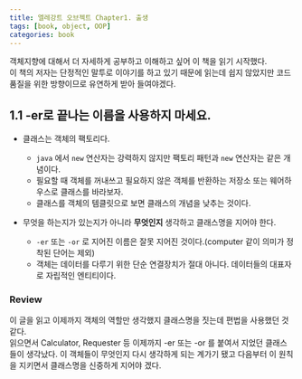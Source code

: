```yaml
---
title: 엘레강트 오브젝트 Chapter1. 출생
tags: [book, object, OOP]
categories: book
---
```


객체지향에 대해서 더 자세하게 공부하고 이해하고 싶어 이 책을 읽기 시작했다.  
이 책의 저자는 단정적인 말투로 이야기를 하고 있기 때문에 읽는데 쉽지 않았지만 
코드 품질을 위한 방향이므로 유연하게 받아 들여야겠다.  

<!--more-->


## 1.1 -er로 끝나는 이름을 사용하지 마세요.


- 클래스는 객체의 팩토리다.
  - `java` 에서 `new` 연산자는 강력하지 않지만 팩토리 패턴과 `new` 연산자는 같은 개념이다.
  - 필요할 때 객체를 꺼내쓰고 필요하지 않은 객체를 반환하는 저장소 또는 웨어하우스로 클래스를 바라보자.
  - 클래스를 객체의 템클릿으로 보면 클래스의 개념을 낮추는 것이다.  
  
- 무엇을 하는지가 있는지가 아니라 **무엇인지** 생각하고 클래스명을 지어야 한다.
  - `-er` 또는 `-or` 로 지어진 이름은 잘못 지어진 것이다.(computer 같이 의미가 정착된 단어는 제외)
  - 객체는 데이터를 다루기 위한 단순 연결장치가 절대 아니다. 데이터들의 대표자로 자립적인 엔티티이다.
 
 
### Review

이 글을 읽고 이제까지 객체의 역할만 생각했지 클래스명을 짓는데 편법을 사용했던 것 같다.  
읽으면서 Calculator, Requester 등 이제까지 -er 또는 -or 를 붙여서 지었던 클래스들이 생각났다.
이 객체들이 무엇인지 다시 생각하게 되는 계가기 됐고 다음부터 이 원칙을 지키면서 클래스명을 신중하게 지어야 겠다.
